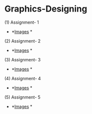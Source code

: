 # Graphics-Designing

(1) Assignment- 1
*  *[Images](https://github.com/Daniyalzakir321) *

(2) Assignment- 2
*  *[Images](https://github.com/Daniyalzakir321) *

(3) Assignment- 3
*  *[Images](https://github.com/Daniyalzakir321) *

(4) Assignment- 4
*  *[Images](https://github.com/Daniyalzakir321) *

(5) Assignment- 5
*  *[Images](https://github.com/Daniyalzakir321) *


